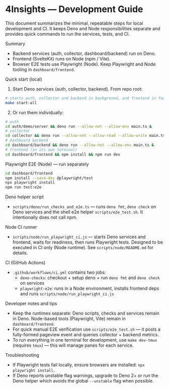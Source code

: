 # 4Insights — Development Guide

This document summarizes the minimal, repeatable steps for local development and
CI. It keeps Deno and Node responsibilities separate and provides quick commands
to run the services, tests, and CI.

Summary

- Backend services (auth, collector, dashboard/backend) run on Deno.
- Frontend (SvelteKit) runs on Node (npm / Vite).
- Browser E2E tests use Playwright (Node). Keep Playwright and Node tooling in
  `dashboard/frontend`.

Quick start (local)

1. Start Deno services (auth, collector, backend). From repo root:

```bash
# starts auth, collector and backend in background, and frontend in foreground
make start-all
```

2. Or run them individually:

```bash
# auth
cd auth/demo/server && deno run --allow-net --allow-env main.ts &
# collector
cd collector && deno run --allow-net --allow-read --allow-write main.ts &
# dashboard backend
cd dashboard/backend && deno run --allow-net --allow-env main.ts &
# frontend (in its own terminal)
cd dashboard/frontend && npm install && npm run dev
```

Playwright E2E (Node) — run separately

```bash
cd dashboard/frontend
npm install --save-dev @playwright/test
npx playwright install
npm run test:e2e
```

Deno helper script

- `scripts/deno/run_checks_and_e2e.ts` — runs `deno fmt`, `deno check` on Deno
  services and the shell e2e helper `scripts/e2e_test.sh`. It intentionally does
  not call npm.

Node CI runner

- `scripts/node/run_playwright_ci.js` — starts Deno services and frontend, waits
  for readiness, then runs Playwright tests. Designed to be executed in CI only
  (Node runtime). See `scripts/node/README.md` for details.

CI (GitHub Actions)

- `.github/workflows/ci.yml` contains two jobs:
  - `deno-checks`: checkout + setup deno + run `deno fmt` and `deno check` on
    services
  - `playwright-e2e`: runs in a Node environment, installs frontend deps and
    runs `scripts/node/run_playwright_ci.js`

Developer notes and tips

- Keep the runtimes separate: Deno scripts, checks and services remain in Deno.
  Node-based tools (Playwright, Vite) remain in `dashboard/frontend`.
- For quick manual E2E verification use `scripts/e2e_test.sh` — it posts a
  fully-formed pageview event and queries collector + backend metrics.
- To run everything in one terminal for development, use `make dev-tmux`
  (requires `tmux`) — this will manage panes for each service.

Troubleshooting

- If Playwright tests fail locally, ensure browsers are installed:
  `npx playwright install`.
- If Deno reports unstable flag warnings, upgrade to Deno 2+ or run the Deno
  helper which avoids the global `--unstable` flag when possible.
